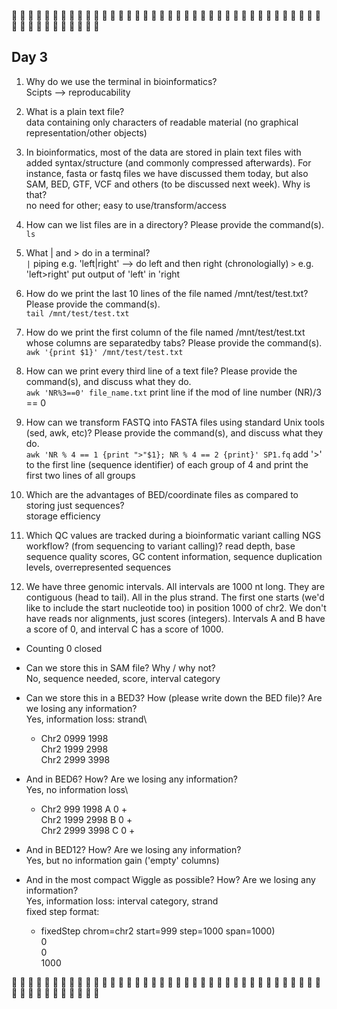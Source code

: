  :metal: :metal: :metal: :metal: :metal: :metal: :metal: :metal: :metal: :metal: :metal: :metal: :metal: :metal: :metal: :metal: :metal: :metal: :metal: :metal: :metal: :metal: :metal: :metal: :metal: :metal: :metal: :metal: :metal: :metal: :metal: :metal: :metal: :metal: :metal: :metal: :metal: :metal: :metal: :metal: :metal: :metal: :metal: :metal: :metal: :metal: :metal: :metal: :metal:

## Day 3

1. Why do we use the terminal in bioinformatics?\
Scipts --> reproducability

2. What is a plain text file?\
data containing only characters of readable material (no graphical representation/other objects)

3. In bioinformatics, most of the data are stored in plain text files with added syntax/structure (and commonly compressed afterwards). For instance, fasta or fastq files we have discussed them today, but also SAM, BED, GTF, VCF and others (to be discussed next week). Why is that?\
no need for other; easy to use/transform/access

4. How can we list files are in a directory? Please provide the command(s).\
`ls`

5. What | and > do in a terminal?\
`|` piping e.g. 'left|right' --> do left and then right (chronologially)
`>` e.g. 'left>right' put output of 'left' in 'right

6. How do we print the last 10 lines of the file named /mnt/test/test.txt? Please provide the command(s).\
`tail /mnt/test/test.txt`

7. How do we print the first column of the file named /mnt/test/test.txt whose columns are separatedby tabs? Please provide the command(s).\
`awk '{print $1}' /mnt/test/test.txt`

8. How can we print every third line of a text file? Please provide the command(s), and discuss what they do.\
`awk 'NR%3==0' file_name.txt` print line if the mod of line number (NR)/3 == 0

9. How can we transform FASTQ into FASTA files using standard Unix tools (sed, awk, etc)? Please provide the command(s), and discuss what they do.\
``awk 'NR % 4 == 1 {print ">"$1}; NR % 4 == 2 {print}' SP1.fq`` add '>' to the first line (sequence identifier) of each group of 4 and print the first two lines of all groups

10. Which are the advantages of BED/coordinate files as compared to storing just sequences?\
storage efficiency

11. Which QC values are tracked during a bioinformatic variant calling NGS workflow? (from sequencing to variant calling)?
read depth, base sequence quality scores, GC content information, sequence duplication levels, overrepresented sequences

12. We have three genomic intervals. All intervals are 1000 nt long. They are contiguous (head to tail). All in the plus strand. The first one starts (we'd like to include the start nucleotide too) in position 1000 of chr2. We don't have reads nor alignments, just scores (integers). Intervals A and B have a score of 0, and interval C has a score of 1000.

* Counting 0 closed
* Can we store this in SAM file? Why / why not?\
No, sequence needed, score, interval category

* Can we store this in a BED3? How (please write down the BED file)? Are we losing any information?\
Yes, information loss: strand\
  * Chr2    0999   1998\
Chr2    1999   2998\
Chr2    2999   3998


* And in BED6? How? Are we losing any information?\
Yes, no information loss\

  * Chr2    999   1998   A   0   +\
Chr2    1999   2998   B   0   +\
Chr2    2999   3998   C   0   +


* And in BED12? How? Are we losing any information?\
Yes, but no information gain ('empty' columns)


* And in the most compact Wiggle as possible? How? Are we losing any information?\
Yes, information loss: interval category, strand\
fixed step format:

  * fixedStep chrom=chr2 start=999 step=1000 span=1000)\
0\
0\
1000



 :metal: :metal: :metal: :metal: :metal: :metal: :metal: :metal: :metal: :metal: :metal: :metal: :metal: :metal: :metal: :metal: :metal: :metal: :metal: :metal: :metal: :metal: :metal: :metal: :metal: :metal: :metal: :metal: :metal: :metal: :metal: :metal: :metal: :metal: :metal: :metal: :metal: :metal: :metal: :metal: :metal: :metal: :metal: :metal: :metal: :metal: :metal: :metal: :metal:
